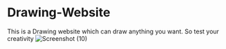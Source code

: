 # Drawing-Website
This is a Drawing website which can draw anything you want. So test your creativity 
![Screenshot (10)](https://github.com/Bilalzafar0020/Drawing-Website/assets/115065049/92565fde-d9e2-488d-b77d-6d1ad9b9e59f)
